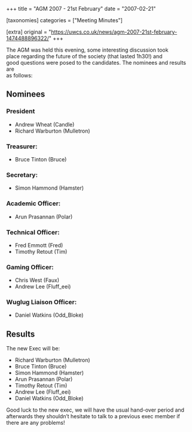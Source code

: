 +++
title = "AGM 2007 - 21st February"
date = "2007-02-21"

[taxonomies]
categories = ["Meeting Minutes"]

[extra]
original = "https://uwcs.co.uk/news/agm-2007-21st-february-1474488896322/"
+++

The AGM was held this evening, some interesting discussion took  
place regarding the future of the society (that lasted 1h30\!) and  
good questions were posed to the candidates. The nominees and results are  
as follows:

## Nominees

### President

  - Andrew Wheat (Candle)
  - Richard Warburton (Mulletron)

### Treasurer:

  - Bruce Tinton (Bruce)

### Secretary:

  - Simon Hammond (Hamster)

### Academic Officer:

  - Arun Prasannan (Polar)

### Technical Officer:

  - Fred Emmott (Fred)
  - Timothy Retout (Tim)

### Gaming Officer:

  - Chris West (Faux)
  - Andrew Lee (Fluff\_eei)

### Wuglug Liaison Officer:

  - Daniel Watkins (Odd\_Bloke)

## Results

The new Exec will be:

  - Richard Warburton (Mulletron)
  - Bruce Tinton (Bruce)
  - Simon Hammond (Hamster)
  - Arun Prasannan (Polar)
  - Timothy Retout (Tim)
  - Andrew Lee (Fluff\_eei)
  - Daniel Watkins (Odd\_Bloke)

Good luck to the new exec, we will have the usual hand-over period and  
afterwards they shouldn’t hesitate to talk to a previous exec member if  
there are any problems\!
